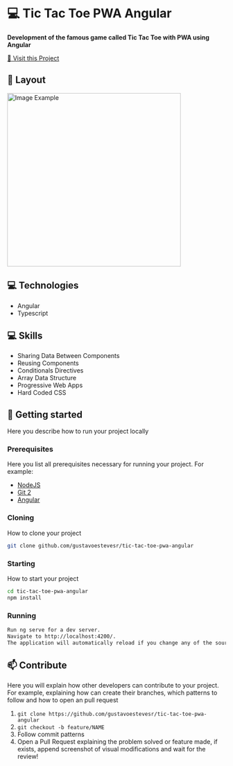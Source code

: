 <h1 style="font-weight: bold;">💻 Tic Tac Toe PWA Angular</h1>

<p>
    <b>Development of the famous game called Tic Tac Toe with PWA using Angular</b>
</p>

<p>
     <a href="https://tic-tac-toe-pwa-angular-nu.vercel.app">📱 Visit this Project</a>
</p>

<h2 id="layout">🎨 Layout</h2>

<p>
    <img src="https://i.ibb.co/0GW5rNn/1715625688087.jpg" alt="Image Example" width="400px">
</p>

<h2 id="technologies">💻 Technologies</h2>

- Angular
- Typescript

<h2 id="skills">💻 Skills </h2>

- Sharing Data Between Components
- Reusing Components
- Conditionals Directives
- Array Data Structure
- Progressive Web Apps
- Hard Coded CSS

<h2 id="started">🚀 Getting started</h2>

Here you describe how to run your project locally

<h3>Prerequisites</h3>

Here you list all prerequisites necessary for running your project. For example:

- [NodeJS](https://github.com/)
- [Git 2](https://github.com)
- [Angular](https://angular.io/)

<h3>Cloning</h3>

How to clone your project

```bash
git clone github.com/gustavoestevesr/tic-tac-toe-pwa-angular
```

<h3>Starting</h3>

How to start your project

```bash
cd tic-tac-toe-pwa-angular
npm install
```

<h3>Running</h3>

```bash
Run ng serve for a dev server.
Navigate to http://localhost:4200/.
The application will automatically reload if you change any of the source files.
```

<h2 id="contribute">📫 Contribute</h2>

Here you will explain how other developers can contribute to your project. For example, explaining how can create their branches, which patterns to follow and how to open an pull request

1. `git clone https://github.com/gustavoestevesr/tic-tac-toe-pwa-angular`
2. `git checkout -b feature/NAME`
3. Follow commit patterns
4. Open a Pull Request explaining the problem solved or feature made, if exists, append screenshot of visual modifications and wait for the review!

